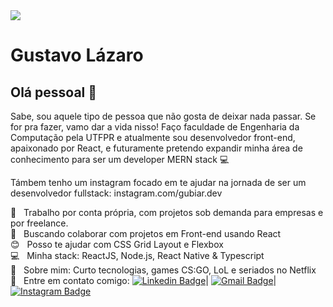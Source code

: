 <img width="auto" src="https://github.com/tgmarinho/tgmarinho/blob/master/banner.png">


# Gustavo Lázaro

## Olá pessoal 👋
Sabe, sou aquele tipo de pessoa que não gosta de deixar nada passar. Se for pra fazer, vamo dar a vida nisso!
Faço faculdade de Engenharia da Computação pela UTFPR e atualmente sou desenvolvedor front-end, apaixonado por React, e futuramente pretendo expandir minha área de conhecimento para ser um developer MERN stack :computer:

Támbem tenho um instagram focado em te ajudar na jornada de ser um desenvolvedor fullstack: instagram.com/gubiar.dev

 :rocket:  &nbsp; Trabalho por conta própria, com projetos sob demanda para empresas e por freelance.
 <br/> :purple_heart: &nbsp; Buscando colaborar com projetos em Front-end usando React
 <br/> :blush: &nbsp; Posso te ajudar com CSS Grid Layout e Flexbox
 <br/> :computer: &nbsp; Minha stack: ReactJS, Node.js, React Native & Typescript
 <br/> 💬  &nbsp; Sobre mim: Curto tecnologias, games CS:GO, LoL e seriados no Netflix
 <br/> :email: &nbsp; Entre em contato comigo: [![Linkedin Badge](https://img.shields.io/badge/-Gustavo-blue?style=for-the-badge&logo=Linkedin&logoColor=white&link=https://www.linkedin.com/in/tgmarinho/)](https://www.linkedin.com/in/gustavo-lázaro-175434188/)|
[![Gmail Badge](https://img.shields.io/badge/-gubiar.dev@gmail.com-c14438?style=for-the-badge&logo=Gmail&logoColor=white&link=mailto:gubiar.dev@gmail.com)](mailto:gubiar.dev@gmail.com)|
[![Instagram Badge](https://img.shields.io/badge/Instagram-E4405F?style=for-the-badge&logo=instagram&logoColor=white&link=https://www.instagram.com/gubiar.dev)](https://www.instagram.com/gubiar.dev)
